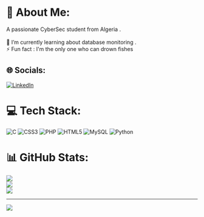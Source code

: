 # 💫 About Me:
A passionate CyberSec student from Algeria .<br><br>🌱 I’m currently learning about database monitoring .<br>⚡ Fun fact : I'm the only one who can drown fishes


## 🌐 Socials:
[![LinkedIn](https://img.shields.io/badge/LinkedIn-0077B5?style=for-the-badge&logo=linkedin&logoColor=white)](https://www.linkedin.com/in/feth-ellah-boudellal-349685229/) 
# 💻 Tech Stack:
![C](https://img.shields.io/badge/c-%2300599C.svg?style=for-the-badge&logo=c&logoColor=white) ![CSS3](https://img.shields.io/badge/css3-%231572B6.svg?style=for-the-badge&logo=css3&logoColor=white) ![PHP](https://img.shields.io/badge/php-%23777BB4.svg?style=for-the-badge&logo=php&logoColor=white) ![HTML5](https://img.shields.io/badge/html5-%23E34F26.svg?style=for-the-badge&logo=html5&logoColor=white) ![MySQL](https://img.shields.io/badge/mysql-%2300f.svg?style=for-the-badge&logo=mysql&logoColor=white) 
![Python](https://img.shields.io/badge/Python-FFD43B?style=for-the-badge&logo=python&logoColor=blue)
# 📊 GitHub Stats:
![](https://github-readme-stats.vercel.app/api?username=GovDz&theme=merko&hide_border=false&include_all_commits=false&count_private=false)<br/>
![](https://github-readme-streak-stats.herokuapp.com/?user=GovDz&theme=merko&hide_border=false)<br/>
![](https://github-readme-stats.vercel.app/api/top-langs/?username=GovDz&theme=merko&hide_border=false&include_all_commits=false&count_private=false&layout=compact)

---
[![](https://visitcount.itsvg.in/api?id=GovDz&icon=0&color=0)](https://visitcount.itsvg.in)
